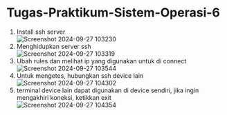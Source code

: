 # Tugas-Praktikum-Sistem-Operasi-6
1. Install ssh server  
   ![Screenshot 2024-09-27 103230](https://github.com/user-attachments/assets/b22108ed-aa2c-4581-ae34-2cfa65787baa)  
2. Menghidupkan server ssh  
   ![Screenshot 2024-09-27 103319](https://github.com/user-attachments/assets/cfe0ffb6-57f0-4371-bd4c-704acea75d7d)  
3. Ubah rules dan melihat ip yang digunakan untuk di connect  
   ![Screenshot 2024-09-27 103544](https://github.com/user-attachments/assets/c6ec6de6-4547-493f-895f-55baa400ffc6)  
4. Untuk mengetes, hubungkan ssh device lain  
   ![Screenshot 2024-09-27 104302](https://github.com/user-attachments/assets/fa040f5d-5c5d-4d92-b913-7cb68ca53626)  
5. terminal device lain dapat digunakan di device sendiri, jika ingin mengakhiri koneksi, ketikkan exit  
   ![Screenshot 2024-09-27 104354](https://github.com/user-attachments/assets/befe934d-8748-47b1-a09a-c1c4d54b94a4)   
